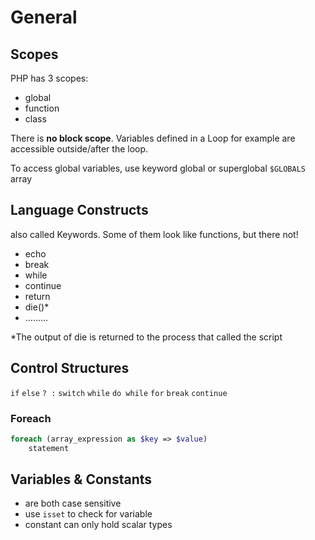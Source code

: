 # General

## Scopes

PHP has 3 scopes:
- global
- function
- class

There is **no block scope**. Variables defined in a Loop for example are accessible outside/after the loop.

To access global variables, use keyword global or superglobal `$GLOBALS` array

## Language Constructs

also called Keywords. Some of them look like functions, but there not!
- echo
- break
- while
- continue
- return
- die()*
- ………

*The output of die is returned to the process that called the script

## Control Structures

`if` `else` `? :` `switch` `while`  `do while` `for`
`break` `continue`

### Foreach
```php
foreach (array_expression as $key => $value)
    statement
```

## Variables & Constants
- are both case sensitive
- use `isset` to check for variable
- constant can only hold scalar types
